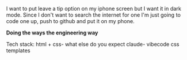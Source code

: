I want to put leave a tip option on my iphone screen but I want it in dark mode. 
Since I don't want to search the internet for one I'm just going to code one up, push to github and put it on my phone.

**Doing the ways the engineering way**

Tech stack:
html + css- what else do you expect
claude- vibecode css templates